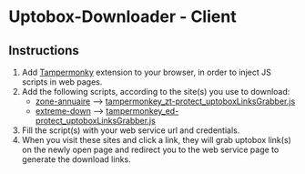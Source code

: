 # Uptobox-Downloader - Client

## Instructions

1. Add [Tampermonky](https://www.tampermonkey.net/) extension to your browser, in order to inject JS scripts in web pages.
2. Add the following scripts, according to the site(s) you use to download:
    - [zone-annuaire](https://wwv.zone-annuaire.com/) --> [tampermonkey_zt-protect_uptoboxLinksGrabber.js](./tampermonkey_zt-protect_uptoboxLinksGrabber.js)
    - [extreme-down](https://www.extreme-down.ninja/) --> [tampermonkey_ed-protect_uptoboxLinksGrabber.js](./tampermonkey_ed-protect_uptoboxLinksGrabber.js)
3. Fill the script(s) with your web service url and credentials.
4. When you visit these sites and click a link, they will grab uptobox link(s) on the newly open page and redirect you to the web service page to generate the download links.
